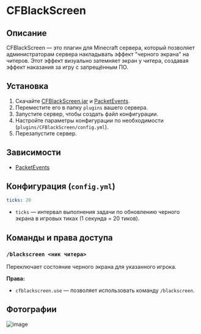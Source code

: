 # CFBlackScreen

## Описание
CFBlackScreen — это плагин для Minecraft сервера, который позволяет администраторам сервера накладывать эффект "черного экрана" на читеров. Этот эффект визуально затемняет экран у читера, создавая эффект наказания за игру с запрещённым ПО.

## Установка
1. Скачайте [CFBlackScreen.jar](https://github.com/ConderFix/CFBlackScreen/releases/tag/release) и [PacketEvents](http://modrinth.com/plugin/packetevents?version=1.16.5&loader=paper).
2. Переместите его в папку `plugins` вашего сервера.
3. Запустите сервер, чтобы создать файл конфигурации.
4. Настройте параметры конфигурации по необходимости (`plugins/CFBlackScreen/config.yml`).
5. Перезапустите сервер.

## Зависимости
- [PacketEvents](https://github.com/retrooper/packetevents)

## Конфигурация (`config.yml`)
```yaml
ticks: 20
```
- `ticks` — интервал выполнения задачи по обновлению черного экрана в игровых тиках (1 секунда = 20 тиков).

## Команды и права доступа
### `/blackscreen <ник читера>`
Переключает состояние черного экрана для указанного игрока.

**Права:**
- `cfblackscreen.use` — позволяет использовать команду `/blackscreen`.

## Фотографии
![image](https://github.com/user-attachments/assets/e763d366-96e3-40cd-b131-c92e9e178c8e)


